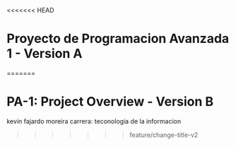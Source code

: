 <<<<<<< HEAD
# Proyecto de Programacion Avanzada 1 - Version A
=======
# PA-1: Project Overview - Version B
kevin fajardo moreira
carrera: teconologia de la informacion
>>>>>>> feature/change-title-v2
